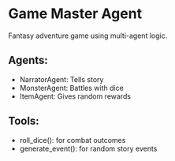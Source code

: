 # Game Master Agent

Fantasy adventure game using multi-agent logic.

## Agents:
- NarratorAgent: Tells story
- MonsterAgent: Battles with dice
- ItemAgent: Gives random rewards

## Tools:
- roll_dice(): for combat outcomes
- generate_event(): for random story events
